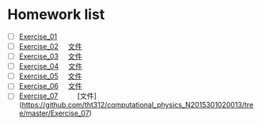 # Homework list
- [ ] [Exercise_01](https://github.com/tht312/computational_physics_N2015301020013/tree/master/Exercise_01)
- [ ] [Exercise_02](http://note.youdao.com/noteshare?id=57e2933dcbeb6824e4d61a08e980e9ba)          [文件](https://github.com/tht312/computational_physics_N2015301020013/tree/master/Exercise_02)
- [ ] [Exercise_03](http://note.youdao.com/noteshare?id=76d3ede3a3c4e5f24801f6eb0db3a6e9)          [文件](https://github.com/tht312/computational_physics_N2015301020013/tree/master/Exercise_03)
- [ ] [Exercise_04](http://note.youdao.com/noteshare?id=0915db6fdefd97572d7d527a0abe711b)          [文件](https://github.com/tht312/computational_physics_N2015301020013/tree/master/Exercise_04)
- [ ] [Exercise_05](http://note.youdao.com/noteshare?id=c93ea35db83826671b4bc4ce627f3768)          [文件](https://github.com/tht312/computational_physics_N2015301020013/tree/master/Exercise_05)
- [ ] [Exercise_06](http://note.youdao.com/noteshare?id=bc54021aade2c3b94da983714a3c16f7)          [文件](https://github.com/tht312/computational_physics_N2015301020013/tree/master/Exercise_06)
- [ ] [Exercise_07](http://note.youdao.com/noteshare?id=5e1fcd79161f41f298ad181a4d8906f7)          [文件] (https://github.com/tht312/computational_physics_N2015301020013/tree/master/Exercise_07)
